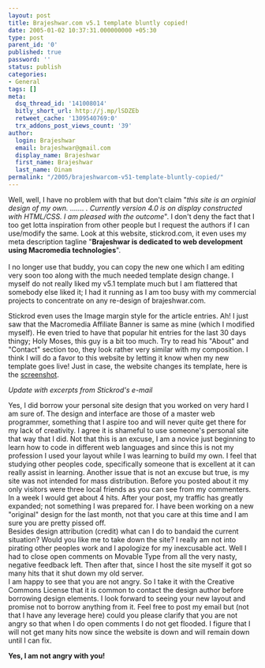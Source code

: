 ```yaml
---
layout: post
title: Brajeshwar.com v5.1 template bluntly copied!
date: 2005-01-02 10:37:31.000000000 +05:30
type: post
parent_id: '0'
published: true
password: ''
status: publish
categories:
- General
tags: []
meta:
  dsq_thread_id: '141008014'
  bitly_short_url: http://j.mp/lSDZEb
  retweet_cache: '1309540769:0'
  trx_addons_post_views_count: '39'
author:
  login: Brajeshwar
  email: brajeshwar@gmail.com
  display_name: Brajeshwar
  first_name: Brajeshwar
  last_name: Oinam
permalink: "/2005/brajeshwarcom-v51-template-bluntly-copied/"
---
```

<p>Well, well, I have no problem with that but don't claim "<em>this site is an orginial design of my own. ....... . Currently version 4.0 is on display constructed with HTML/CSS. I am pleased with the outcome</em>". I don't deny the fact that I too get lotta inspiration from other people but I request the authors if I can use/modify the same. Look at this website, stickrod.com, it even uses my meta description tagline "<strong>Brajeshwar is dedicated to web development using Macromedia technologies</strong>".<br />
<br />
I no longer use that buddy, you can copy the new one which I am editing very soon too along with the much needed template design change.  I myself do not really liked my v5.1 template much but I am flattered that somebody else liked it; I had it running as I am too busy with my commercial projects to concentrate on any re-design of brajeshwar.com.</p>
<p>Stickrod even uses the Image margin style for the article entries. Ah! I just saw that the Macromedia Affiliate Banner is same as mine (which I modified myself). He even tried to have that popular hit entries for the last 30 days thingy; Holy Moses, this guy is a bit too much. Try to read his "About" and "Contact" section too, they look rather very similar with my composition. I think I will do a favor to this website by letting it know when my new template goes live! Just in case, the website changes its template, here is the <a href="http://brajeshwar.wpengine.com/documents/ripoffByStickRod/" title="screenshot of stickrod weblog">screenshot</a>.</p>
<p><em>Update with excerpts from Stickrod's e-mail</em></p>
<p><span class="codeNull">Yes, I did borrow your personal site design that you worked on very hard I am sure of.  The design and interface are those of a master web programmer, something that I aspire too and will never quite get there for my lack of creativity. I agree it is shameful to use someone's personal site that way that I did.  Not that this is an excuse, I am a novice just beginning to learn how to code in different web languages and since this is not my profession I used your layout while I was learning to build my own.  I feel that studying other peoples code, specifically someone that is excellent at it can really assist in learning. Another issue that is not an excuse but true, is my site was not intended for mass distribution.  Before you posted about it my only visitors were three local friends as you can see from my commenters. In a week I would get about 4 hits.  After your post, my traffic has greatly expanded; not something I was prepared for.  I have been working on a new "original" design for the last month, not that you care at this time and I am sure you are pretty pissed off.<br />
Besides design attribution (credit) what can I do to bandaid the current situation?  Would you like me to take down the site? I really am not into pirating other peoples work and I apologize for my inexcusable act. Well I had to close open comments on Movable Type from all the very nasty, negative feedback left.  Then after that, since I host the site myself it got so many hits that it shut down my old server.<br />
I am happy to see that you are not angry. So I take it with the Creative Commons License that it is common to contact the design author before borrowing design elements.  I look forward to seeing your new layout and promise not to borrow anything from it. Feel free to post my email but (not that I have any leverage here) could you please clarify that you are not angry so that when I do open comments I do not get flooded.  I figure that I will not get many hits now since the website is down and will remain down until I can fix.</span></p>
<p><strong>Yes, I am not angry with you!</strong></p>

